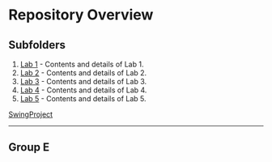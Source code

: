 # Repository Overview

## Subfolders

1. [Lab 1](./lab1) - Contents and details of Lab 1.
2. [Lab 2](./lab2) - Contents and details of Lab 2.
3. [Lab 3](./lab3) - Contents and details of Lab 3.
4. [Lab 4](./lab4) - Contents and details of Lab 4.
5. [Lab 5](./lab5) - Contents and details of Lab 5.

[SwingProject](./SwingProject)

---

## Group E
